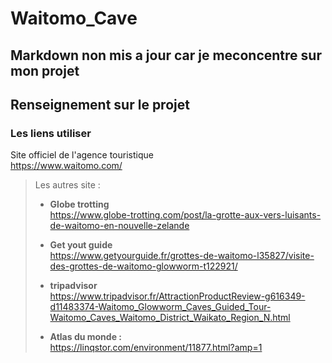 # Waitomo_Cave

## Markdown non mis a jour car je meconcentre sur mon projet

## Renseignement sur le projet
### Les liens utiliser
Site officiel de l'agence touristique  
https://www.waitomo.com/  

> Les autres site :
>- **Globe trotting**  
  https://www.globe-trotting.com/post/la-grotte-aux-vers-luisants-de-waitomo-en-nouvelle-zelande  
>
>- **Get yout guide**  
  https://www.getyourguide.fr/grottes-de-waitomo-l35827/visite-des-grottes-de-waitomo-glowworm-t122921/  
>
>
>- **tripadvisor**  
   https://www.tripadvisor.fr/AttractionProductReview-g616349-d11483374-Waitomo_Glowworm_Caves_Guided_Tour-Waitomo_Caves_Waitomo_District_Waikato_Region_N.html  
>
>- **Atlas du monde :**  
  https://linqstor.com/environment/11877.html?amp=1  
